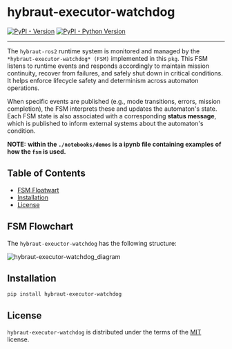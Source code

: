 # hybraut-executor-watchdog

[![PyPI - Version](https://img.shields.io/pypi/v/hybraut-executor-watchdog.svg)](https://pypi.org/project/hybraut-executor-watchdog)
[![PyPI - Python Version](https://img.shields.io/pypi/pyversions/hybraut-executor-watchdog.svg)](https://pypi.org/project/hybraut-executor-watchdog)

-----

The `hybraut-ros2` runtime system is monitored and managed by the `*hybraut-executor-watchdog* (FSM)` implemented in this `pkg`. This FSM listens to runtime events and responds accordingly to maintain mission continuity, recover from failures, and safely shut down in critical conditions. It helps enforce lifecycle safety and determinism across automaton operations.

When specific events are published (e.g., mode transitions, errors, mission completion), the FSM interprets these and updates the automaton's state. Each FSM state is also associated with a corresponding **status message**, which is published to inform external systems about the automaton's condition.

**NOTE:** **within the `./notebooks/demos` is a ipynb file containing examples of how the `fsm` is used.**

## Table of Contents
- [FSM Floatwart](#fsm-flowchart)
- [Installation](#installation)
- [License](#license)


## FSM Flowchart

The `hybraut-exeuctor-watchdog` has the following structure: 

![hybraut-executor-watchdog_diagram](.github/diagrams/hybraut_watchdog_fsm_flowchart.png)


## Installation

```console
pip install hybraut-executor-watchdog
```


## License

`hybraut-executor-watchdog` is distributed under the terms of the [MIT](https://spdx.org/licenses/MIT.html) license.
